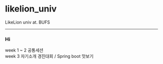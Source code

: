 # likelion_univ
LikeLion univ at. BUFS


---

### Hi

week 1 ~ 2 공통세션     
week 3 자기소개 경진대회 / Spring boot 맛보기 
